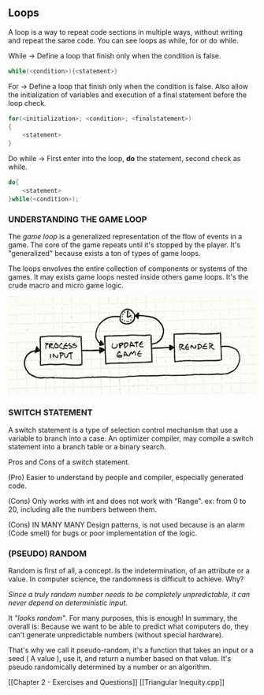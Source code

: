 Loops
-----

A loop is a way to repeat code sections in multiple ways, without writing and repeat the same code. You can see loops as while, for or do while.

While → Define a loop that finish only when the condition is false.

```cpp
while(<condition>){<statement>}
```

For → Define a loop that finish only when the condition is false. Also allow the initialization of variables and execution of a final statement before the loop check.

```cpp
for(<initialization>; <condition>; <finalstatement>)
{
	<statement>
}
```

Do while → First enter into the loop, **do** the statement, second check as while.

```cpp
do{
	<statement>
}while(<condition>);
```

### UNDERSTANDING THE GAME LOOP

The _game loop_ is a generalized representation of the flow of events in a game. The core of the game repeats until it's stopped by the player. It's "generalized" because exists a ton of types of game loops.

The loops envolves the entire collection of components or systems of the games. It may exists game loops nested inside others game loops. It's the crude macro and micro game logic.

![game loop](Images/gameloop.png "Gameloop")

### SWITCH STATEMENT

A switch statement is a type of selection control mechanism that use a variable to branch into a case. An optimizer compiler, may compile a switch statement into a branch table or a binary search.

Pros and Cons of a switch statement.

(Pro) Easier to understand by people and compiler, especially generated code.

(Cons) Only works with int and does not work with "Range". ex: from 0 to 20, including alle the numbers between them.

(Cons) IN MANY MANY Design patterns, is not used because is an alarm (Code smell) for bugs or poor implementation of the logic.

### (PSEUDO) RANDOM

Random is first of all, a concept. Is the indetermination, of an attribute or a value. In computer science, the randomness is difficult to achieve. Why?

_*Since a truly random number needs to be completely unpredictable, it can never depend on deterministic input.*_[](https://stackoverflow.com/questions/4156907/why-is-random-not-so-random#:~:text=Since%20a%20truly%20random%20number,know%20the%20input%20and%20algorithm.)

It _"looks random"_. For many purposes, this is enough! In summary, the overall is: Because we want to be able to predict what computers do, they can't generate unpredictable numbers (without special hardware).

That's why we call it pseudo-random, it's a function that takes an input or a seed ( A value ), use it, and return a number based on that value. It's pseudo randomically determined by a number or an algorithm.


[[Chapter 2 - Exercises and Questions]]
[[Triangular Inequity.cpp]]